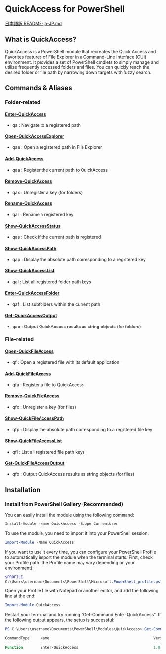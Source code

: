 # QuickAccess for PowerShell

[日本語訳 README-ja-JP.md](https://github.com/June-10-cloudy/QuickAccess/blob/master/README-ja-JP.md)

## What is QuickAccess?
QuickAccess is a PowerShell module that recreates the Quick Access and Favorites features of File Explorer in a Command-Line Interface (CUI) environment. It provides a set of PowerShell cmdlets to simply manage and utilize frequently accessed folders and files. You can quickly reach the desired folder or file path by narrowing down targets with fuzzy search.

## Commands & Aliases 
### Folder-related
#### [Enter-QuickAccess](https://github.com/June-10-cloudy/QuickAccess/blob/master/docs/en-US/Enter-QuickAccess.md)
- qa : Navigate to a registered path
#### [Open-QuickAccessExplorer](https://github.com/June-10-cloudy/QuickAccess/blob/master/docs/en-US/Open-QuickAccessExplorer.md)
- qae : Open a registered path in File Explorer
#### [Add-QuickAccess](https://github.com/June-10-cloudy/QuickAccess/blob/master/docs/en-US/Add-QuickAccess.md)
- qaa : Register the current path to QuickAccess
#### [Remove-QuickAccess](https://github.com/June-10-cloudy/QuickAccess/blob/master/docs/en-US/Remove-QuickAccess.md)
- qax : Unregister a key (for folders)
#### [Rename-QuickAccess](https://github.com/June-10-cloudy/QuickAccess/blob/master/docs/en-US/Rename-QuickAccess.md)
- qar : Rename a registered key
#### [Show-QuickAccessStatus](https://github.com/June-10-cloudy/QuickAccess/blob/master/docs/en-US/Show-QuickAccessStatus.md)
- qas : Check if the current path is registered
#### [Show-QuickAccessPath](https://github.com/June-10-cloudy/QuickAccess/blob/master/docs/en-US/Show-QuickAccessPath.md)
- qap : Display the absolute path corresponding to a registered key
#### [Show-QuickAccessList](https://github.com/June-10-cloudy/QuickAccess/blob/master/docs/en-US/Show-QuickAccessList.md)
- qal : List all registered folder path keys
#### [Enter-QuickAccessFolder](https://github.com/June-10-cloudy/QuickAccess/blob/master/docs/en-US/Enter-QuickAccessFolder.md)
- qaf : List subfolders within the current path
#### [Get-QuickAccessOutput](https://github.com/June-10-cloudy/QuickAccess/blob/master/docs/en-US/Get-QuickAccessOutput.md)
- qao : Output QuickAccess results as string objects (for folders)
### File-related
#### [Open-QuickFileAccess](https://github.com/June-10-cloudy/QuickAccess/blob/master/docs/en-US/Open-QuickFileAccess.md)
- qf : Open a registered file with its default application
#### [Add-QuickFileAccess](https://github.com/June-10-cloudy/QuickAccess/blob/master/docs/en-US/Add-QuickFileAccess.md)
- qfa : Register a file to QuickAccess
#### [Remove-QuickFileAccess](https://github.com/June-10-cloudy/QuickAccess/blob/master/docs/en-US/Remove-QuickFileAccess.md)
- qfx : Unregister a key (for files)
#### [Show-QuickFileAccessPath](https://github.com/June-10-cloudy/QuickAccess/blob/master/docs/en-US/Show-QuickFileAccessPath.md)
- qfp : Display the absolute path corresponding to a registered file key
#### [Show-QuickFileAccessList](https://github.com/June-10-cloudy/QuickAccess/blob/master/docs/en-US/Show-QuickFileAccessList.md)
- qfl : List all registered file path keys
#### [Get-QuickFileAccessOutput](https://github.com/June-10-cloudy/QuickAccess/blob/master/docs/en-US/Get-QuickFileAccessOutput.md)
- qfo : Output QuickAccess results as string objects (for files)

## Installation

### Install from PowerShell Gallery (Recommended)
You can easily install the module using the following command:

```powershell
Install-Module -Name QuickAccess -Scope CurrentUser
```

To use the module, you need to import it into your PowerShell session.

```powershell
Import-Module -Name QuickAccess
```

If you want to use it every time, you can configure your PowerShell Profile to automatically import the module when the terminal starts.
First, check your Profile path (the Profile name may vary depending on your environment):

```powershell
$PROFILE
C:\Users\username\Documents\PowerShell\Microsoft.PowerShell_profile.ps1
```
Open your Profile file with Notepad or another editor, and add the following line at the end:

```powershell
Import-Module QuickAccess
```

Restart your terminal and try running "Get-Command Enter-QuickAccess".
If the following output appears, the setup is successful:

```powershell
PS C:\Users\username\Documents\PowerShell\Modules\QuickAccess> Get-Command Enter-QuickAccess

CommandType     Name                                               Version    Source
-----------     ----                                               -------    ------
Function        Enter-QuickAccess                                  1.0.0      QuickAccess
```